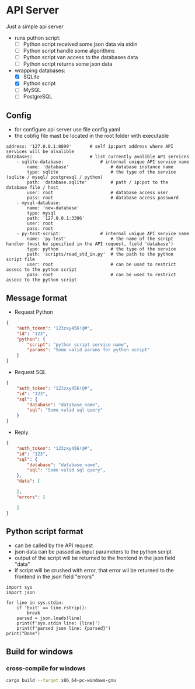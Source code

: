 # API Server

Just a simple api server 

- runs puthon script:
    - [ ] Python script received some json data via stdin
    - [ ] Python script handle some algorithms
    - [ ] Python script van access to the databases data
    - [ ] Python script returns some json data
- wrapping databases:
    - [x] SQLite
    - [x] Python script
    - [ ] MySQL
    - [ ] PostgreSQL

## Config

- for configure api server use file config.yaml
- the cobfig file mast be located in the root folder with executable

```
address: '127.0.0.1:8899'       # self ip:port address where API services will be alvalible
databases:                      # list currently avalible API services
    - sqlite-database:              # internal unique API service name
        name: 'database'                # database instance name
        type: sqlite                    # the type of the service (sqlite / mysql/ postgresql / python)
        path: 'database.sqlite'         # path / ip:pot to the database file / host 
        user: root                      # database access user
        pass: root                      # database access password
    - mysql-database:
        name: 'new-database'
        type: mysql
        path: '127.0.0.1:3306'
        user: root
        pass: root
    - py-test-script:               # internal unique API service name
        name: 'py-test'                 # the name of the script handler (must be specified in the API request, field 'database')
        type: python                    # the type of the service
        path: 'scripts/read_std_in.py'  # the path to the python script file
        user: root                      # can be used to restrict assecc to the python script
        pass: root                      # can be used to restrict assecc to the python script
```

## Message format

- Request Python

```json
{
    "auth_token": "123zxy456!@#",
    "id": "123",
    "python": {
        "script": "python script service name",
        "params": "Some valid params for python script"
    }
}
```

- Request SQL

```json
{
    "auth_token": "123zxy456!@#",
    "id": "123",
    "sql": {
        "database": "database name",
        "sql": "Some valid sql query"
    }
}
```

- Reply

```json
{
    "auth_token": "123zxy456!@#",
    "id": "123",
    "sql": {
        "database": "database name",
        "sql": "Some valid sql query",
    },
    "data": [

    ],
    "errors": [

    ]
}
```

## Python script format
- can be called by the API request
- json data can be passed as input parameters to the python script
- output of the script will be returned to the frontend in the json field "data"
- if script will be crushed with error, that error wil be returned to the frontend in the json field "errors"

```
import sys
import json

for line in sys.stdin:
    if 'Exit' == line.rstrip():
        break
    parsed = json.loads(line)
    print(f'sys.stdin line: {line}')
    print(f'parsed json line: {parsed}')
print("Done")
```

## Build for windows

### cross-compile for windows

```bash
cargo build --target x86_64-pc-windows-gnu
```